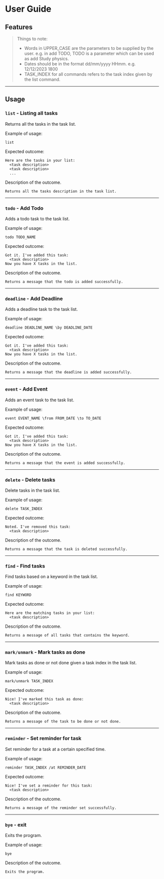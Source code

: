 # User Guide

## Features 

> Things to note:
> - Words in UPPER_CASE are the parameters to be supplied by the user.
e.g. in add TODO, TODO is a parameter which can be used as add Study physics.
> - Dates should be in the format dd/mm/yyyy HHmm. 
e.g. 12/12/2023 1800
> - TASK_INDEX for all commands refers to the task index given by the list command.

***

## Usage

### `list` - Listing all tasks

Returns all the tasks in the task list.

Example of usage: 

`list`

Expected outcome:
```
Here are the tasks in your list:
  <task description>
  <task description>
  ...
```

Description of the outcome.

```
Returns all the tasks description in the task list.
```

***
### `todo` - Add Todo

Adds a todo task to the task list.

Example of usage: 

`todo TODO_NAME`

Expected outcome:
```
Got it. I've added this task:
  <task description>
Now you have X tasks in the list.
```

Description of the outcome.

```
Returns a message that the todo is added successfully.
```
***

### `deadline` - Add Deadline

Adds a deadline task to the task list.

Example of usage: 

`deadline DEADLINE_NAME \by DEADLINE_DATE`

Expected outcome:
```
Got it. I've added this task:
  <task description>
Now you have X tasks in the list.
```

Description of the outcome.

```
Returns a message that the deadline is added successfully.
```
***

### `event` - Add Event

Adds an event task to the task list.

Example of usage: 

`event EVENT_NAME \from FROM_DATE \to TO_DATE`

Expected outcome:
```
Got it. I've added this task:
  <task description>
Now you have X tasks in the list.
```

Description of the outcome.

```
Returns a message that the event is added successfully.
```
***

### `delete` - Delete tasks

Delete tasks in the task list.

Example of usage: 

`delete TASK_INDEX`

Expected outcome:
```
Noted. I've removed this task:
  <task description>
```

Description of the outcome.

```
Returns a message that the task is deleted successfully.
```
***

### `find` - Find tasks

Find tasks based on a keyword in the task list.

Example of usage: 

`find KEYWORD`

Expected outcome:
```
Here are the matching tasks in your list:
  <task description>
```

Description of the outcome.

```
Returns a message of all tasks that contains the keyword.
```
***
### `mark/unmark` - Mark tasks as done

Mark tasks as done or not done given a task index in the task list.

Example of usage: 

`mark/unmark TASK_INDEX`

Expected outcome:
```
Nice! I've marked this task as done:
  <task description>
```

Description of the outcome.

```
Returns a message of the task to be done or not done.
```
***
### `reminder` - Set reminder for task

Set reminder for a task at a certain specified time.

Example of usage: 

`reminder TASK_INDEX /at REMINDER_DATE`

Expected outcome:
```
Nice! I've set a reminder for this task:
  <task description>
```

Description of the outcome.

```
Returns a message of the reminder set successfully.
```
***
### `bye` - exit

Exits the program.

Example of usage: 

`bye`

Description of the outcome.

```
Exits the program.
```